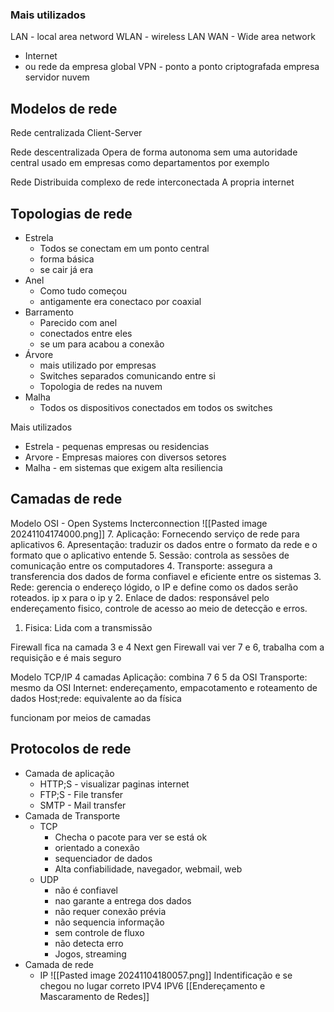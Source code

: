 
### Mais utilizados
LAN - local area netword
WLAN - wireless LAN
WAN - Wide area network
 - Internet
 - ou rede da empresa global
 VPN - ponto a ponto criptografada
	 empresa
	 servidor
	 nuvem



## Modelos de rede

Rede centralizada
	Client-Server
	
Rede descentralizada
	Opera de forma autonoma sem uma autoridade central
	usado em empresas como departamentos por exemplo
	
Rede Distribuida
	complexo de rede interconectada
	A propria internet

## Topologias de rede

 - Estrela
	 - Todos se conectam em um ponto central
	 - forma básica
	 - se cair já era
 - Anel
	 - Como tudo começou
	 - antigamente era conectaco por coaxial
 - Barramento 
	 - Parecido com anel
	 - conectados entre eles 
	 - se um para acabou a conexão
 - Árvore 
	 - mais utilizado por empresas
	 - Switches separados comunicando entre si
	 - Topologia de redes na nuvem
 - Malha
	 - Todos os dispositivos conectados em todos os switches

Mais utilizados
 - Estrela - pequenas empresas ou residencias
 - Arvore - Empresas maiores con diversos setores
 - Malha - em sistemas que exigem alta resiliencia

## Camadas de rede

Modelo OSI - Open Systems Incterconnection
	![[Pasted image 20241104174000.png]]
7. Aplicação: Fornecendo serviço de rede para aplicativos
6. Apresentação: traduzir os dados entre o formato da rede e o formato que o aplicativo entende
5. Sessão: controla as sessões de comunicação entre os computadores
4. Transporte: assegura a transferencia dos dados de forma confiavel e eficiente entre os sistemas
3. Rede: gerencia o endereço lógido, o IP e define como os dados serão roteados. ip x para o ip y
2. Enlace de dados: responsável pelo endereçamento fisico, controle de acesso ao meio de detecção e erros.
1. Fisica: Lida com a transmissão

Firewall fica na camada 3 e 4
Next gen Firewall vai ver 7 e 6, trabalha com a requisição e é mais seguro


Modelo TCP/IP
	4 camadas
	Aplicação: combina 7 6 5 da OSI
	Transporte: mesmo da OSI
	Internet: endereçamento, empacotamento e roteamento de dados
	Host;rede: equivalente ao da física

funcionam por meios de camadas


## Protocolos de rede

 - Camada de aplicação
	 - HTTP;S - visualizar paginas internet
	 - FTP;S - File transfer
	 - SMTP - Mail transfer
 - Camada de Transporte
	 - TCP 
		 - Checha o pacote para ver se está ok
		 - orientado a conexão
		 - sequenciador de dados
		 - Alta confiabilidade, navegador, webmail, web
	 - UDP
		 - não é confiavel
		 - nao garante a entrega dos dados
		 - não requer conexão prévia
		 - não sequencia informação
		 - sem controle de fluxo
		 - não detecta erro
		 - Jogos, streaming
 - Camada de rede
	 - IP
	 ![[Pasted image 20241104180057.png]]
	 Indentificação e se chegou no lugar correto
	 IPV4
	 IPV6
	 [[Endereçamento e Mascaramento de Redes]]